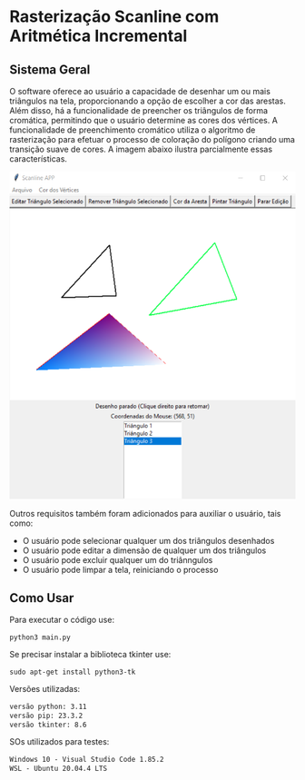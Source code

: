 # Rasterização Scanline com Aritmética Incremental

## Sistema Geral
O software oferece ao usuário a capacidade de desenhar um ou mais triângulos na tela, proporcionando a opção de escolher a cor das arestas. Além disso, há a funcionalidade de preencher os triângulos de forma cromática, permitindo que o usuário determine as cores dos vértices. A funcionalidade de preenchimento cromático utiliza o algoritmo de rasterização para efetuar o processo de coloração do polígono criando uma transição suave de cores. A imagem abaixo ilustra parcialmente essas características.

![representacao_app](./representacao_app.PNG)

Outros requisitos também foram adicionados para auxiliar o usuário, tais como:
- O usuário pode selecionar qualquer um dos triângulos desenhados
- O usuário pode editar a dimensão de qualquer um dos triângulos
- O usuário pode excluir qualquer um do triânngulos
- O usuário pode limpar a tela, reiniciando o processo

## Como Usar
Para executar o código use:
``` 
python3 main.py
```
Se precisar instalar a biblioteca tkinter use:
```
sudo apt-get install python3-tk
```
Versões utilizadas:
```
versão python: 3.11
versão pip: 23.3.2
versão tkinter: 8.6
```
SOs utilizados para testes:
```
Windows 10 - Visual Studio Code 1.85.2 
WSL - Ubuntu 20.04.4 LTS
```
